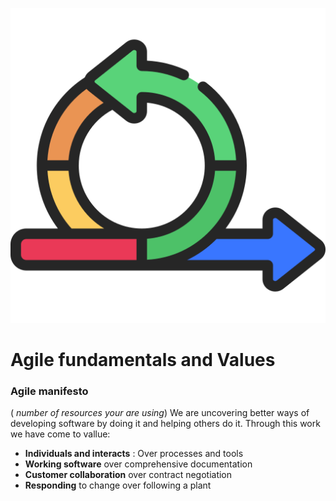 
![Agile fundementals](../images/Agile-undementals.png "Agile fundementals")
# Agile fundamentals and Values

### Agile manifesto
( *number of resources your are using*)
We are uncovering better ways of developing software by doing it and helping others do it.
Through this work we have come to vallue:
- **Individuals and interacts** : Over processes and tools
- **Working software** over comprehensive documentation
- **Customer collaboration** over contract negotiation
- **Responding** to change over following a plant
